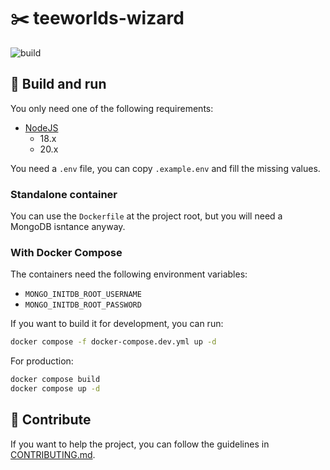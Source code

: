 # ✂️ teeworlds-wizard

![build](https://github.com/theobori/teeworlds-wizard/actions/workflows/build.yml/badge.svg)

## 📖 Build and run

You only need one of the following requirements:

- [NodeJS](https://nodejs.org/en/download)
  - 18.x
  - 20.x

You need a `.env` file, you can copy `.example.env` and fill the missing values.

### Standalone container

You can use the `Dockerfile` at the project root, but you will need a MongoDB isntance anyway.

### With Docker Compose

The containers need the following environment variables:
- `MONGO_INITDB_ROOT_USERNAME`
- `MONGO_INITDB_ROOT_PASSWORD`

If you want to build it for development, you can run:

```bash
docker compose -f docker-compose.dev.yml up -d
```

For production:

```bash
docker compose build
docker compose up -d
```

## 🤝 Contribute

If you want to help the project, you can follow the guidelines in [CONTRIBUTING.md](./CONTRIBUTING.md).

